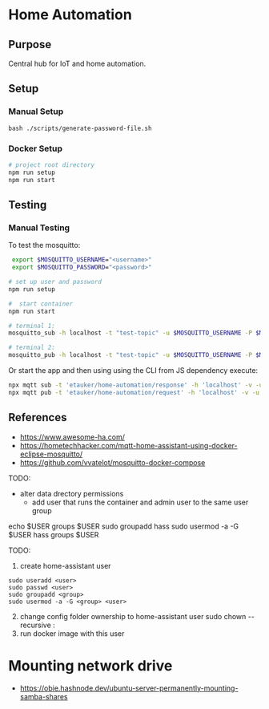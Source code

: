 # Home Automation

## Purpose
Central hub for IoT and home automation.

## Setup

### Manual Setup
`bash ./scripts/generate-password-file.sh`

### Docker Setup
```bash
# project root directory
npm run setup
npm run start
```

## Testing

### Manual Testing
To test the mosquitto:
```bash
 export $MOSQUITTO_USERNAME="<username>"
 export $MOSQUITTO_PASSWORD="<password>"

# set up user and password
npm run setup

#  start container
npm run start

# terminal 1:
mosquitto_sub -h localhost -t "test-topic" -u $MOSQUITTO_USERNAME -P $MOSQUITTO_PASSWORD

# terminal 2:
mosquitto_pub -h localhost -t "test-topic" -u $MOSQUITTO_USERNAME -P $MOSQUITTO_PASSWORD -m "Hello World"
```

Or start the app and then using using the CLI from JS dependency execute:
```bash
npx mqtt sub -t 'etauker/home-automation/response' -h 'localhost' -v -u $MOSQUITTO_USERNAME  -P $MOSQUITTO_PASSWORD
npx mqtt pub -t 'etauker/home-automation/request' -h 'localhost' -v -u $MOSQUITTO_USERNAME  -P $MOSQUITTO_PASSWORD -m 'hello from CLI'
```

## References
- https://www.awesome-ha.com/
- https://hometechhacker.com/mqtt-home-assistant-using-docker-eclipse-mosquitto/
- https://github.com/vvatelot/mosquitto-docker-compose


TODO:
- alter data drectory permissions
    - add user that runs the container and admin user to the same user group


echo $USER
groups $USER
sudo groupadd hass
sudo usermod -a -G $USER hass
groups $USER


TODO: 
1. create home-assistant user
```
sudo useradd <user>
sudo passwd <user>
sudo groupadd <group>
sudo usermod -a -G <group> <user>
```
2. change config folder ownership to home-assistant user
sudo chown --recursive <user>:<group> <directory>
3. run docker image with this user


# Mounting network drive
- https://obie.hashnode.dev/ubuntu-server-permanently-mounting-samba-shares